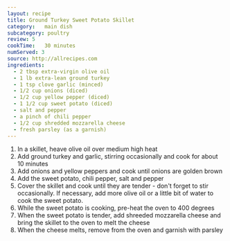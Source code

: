 ```yaml
---
layout: recipe
title: Ground Turkey Sweet Potato Skillet
category:	main dish					
subcategory: poultry
review:	5
cookTime:	30 minutes
numServed: 3
source:	http://allrecipes.com
ingredients:
  - 2 tbsp extra-virgin olive oil
  - 1 lb extra-lean ground turkey
  - 1 tsp clove garlic (minced)
  - 1/2 cup onions (diced)
  - 1/2 cup yellow pepper (diced)
  - 1 1/2 cup sweet potato (diced)
  - salt and pepper
  - a pinch of chili pepper
  - 1/2 cup shredded mozzarella cheese
  - fresh parsley (as a garnish)
---
```


1. In a skillet, heave olive oil over medium high heat
2. Add ground turkey and garlic, stirring occasionally and cook for about 10 minutes
3. Add onions and yellow peppers and cook until onions are golden brown
4. Add the sweet potato, chili pepper, salt and pepper
5. Cover the skillet and cook until they are tender - don't forget to stir occasionally. If necessary, add more olive oil or a little bit of water to cook the sweet potato.
6. While the sweet potato is cooking, pre-heat the oven to 400 degrees
7. When the sweet potato is tender, add shreeded mozzarella cheese and bring the skillet to the oven to melt the cheese
8. When the cheese melts, remove from the oven and garnish with parsley
